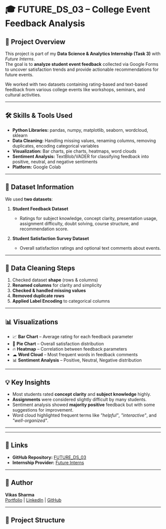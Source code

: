 # 🎓 FUTURE_DS_03 – College Event Feedback Analysis

## 📌 Project Overview
This project is part of my **Data Science & Analytics Internship (Task 3)** with *Future Interns*.  
The goal is to **analyze student event feedback** collected via Google Forms to uncover satisfaction trends and provide actionable recommendations for future events.

We worked with two datasets containing rating-based and text-based feedback from various college events like workshops, seminars, and cultural activities.

---

## 🛠 Skills & Tools Used
- **Python Libraries:** pandas, numpy, matplotlib, seaborn, wordcloud, sklearn
- **Data Cleaning:** Handling missing values, renaming columns, removing duplicates, encoding categorical variables
- **Visualization:** Bar charts, pie charts, heatmaps, word clouds
- **Sentiment Analysis:** TextBlob/VADER for classifying feedback into positive, neutral, and negative sentiments
- **Platform:** Google Colab

---

## 📂 Dataset Information
We used **two datasets**:

1. **Student Feedback Dataset**  
   - Ratings for subject knowledge, concept clarity, presentation usage, assignment difficulty, doubt solving, course structure, and recommendation score.

2. **Student Satisfaction Survey Dataset**  
   - Overall satisfaction ratings and optional text comments about events.

---

## 🧹 Data Cleaning Steps
1. Checked dataset **shape** (rows & columns)
2. **Renamed columns** for clarity and simplicity
3. **Checked & handled missing values**
4. **Removed duplicate rows**
5. **Applied Label Encoding** to categorical columns

---

## 📊 Visualizations
- 📈 **Bar Chart** – Average rating for each feedback parameter
- 🥧 **Pie Chart** – Overall satisfaction distribution
- 🔥 **Heatmap** – Correlation between feedback parameters
- ☁ **Word Cloud** – Most frequent words in feedback comments
- 📊 **Sentiment Analysis** – Positive, Neutral, Negative distribution

---

## 💡 Key Insights
- Most students rated **concept clarity** and **subject knowledge** highly.
- **Assignments** were considered slightly difficult by many students.
- Sentiment analysis showed **majority positive** feedback but with some suggestions for improvement.
- Word cloud highlighted frequent terms like *"helpful"*, *"interactive"*, and *"well-organized"*.

---

---

## 📎 Links
- **GitHub Repository:** [FUTURE_DS_03](https://github.com/Its-Vikas-xd/FUTURE_DS_03)
- **Internship Provider:** [Future Interns](https://www.linkedin.com/company/future-interns)

---

## 📢 Author
**Vikas Sharma**  
[Portfolio](https://vikas-portfolio-chi.vercel.app/) | [LinkedIn](https://www.linkedin.com/in/vikas-sharma-493115361/) | [GitHub](https://github.com/Its-Vikas-xd)

---


## 📁 Project Structure
